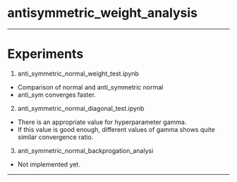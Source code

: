 # antisymmetric_weight_analysis

---

# Experiments

1. anti_symmetric_normal_weight_test.ipynb
 * Comparison of normal and anti_symmetric normal
 * anti_sym converges faster.
 
2. anti_symmetric_normal_diagonal_test.ipynb
 * There is an appropriate value for hyperparameter gamma. 
 * If this value is good enough, different values of gamma shows quite similar convergence ratio.
 
3. anti_symmetric_normal_backprogation_analysi
 * Not implemented yet.
 
---
